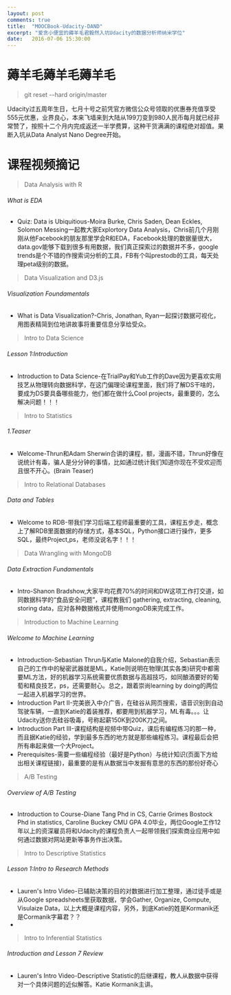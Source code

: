 ```yaml
---
layout: post
comments: true
title:  "MOOCBook-Udacity-DAND"
excerpt: "爱贪小便宜的薅羊毛君毅然入坑Udacity的数据分析师纳米学位"
date:   2016-07-06 15:30:00
---
```


# 薅羊毛薅羊毛薅羊毛
> git reset --hard origin/master

Udacity过五周年生日，七月十号之前凭官方微信公众号领取的优惠券充值享受555元优惠，业界良心，本来飞墙来到大陆从199刀变到980人民币每月就已经非常赞了，按照十二个月内完成返还一半学费算，这种干货满满的课程绝对超值。果断入坑从Data Analyst Nano Degree开始。

# 课程视频摘记

> Data Analysis with R

###### What is EDA
+ Quiz: Data is Ubiquitious-Moira Burke, Chris Saden, Dean Eckles, Solomon Messing一起教大家Explortory Data Analysis，Chris前几个月刚刚从他Facebook的朋友那里学会R和EDA，Facebook处理的数据量很大，data.gov能够下载到很多有用数据，我们真正探索过的数据并不多，google trends是个不错的作搜索词分析的工具，FB有个叫prestodb的工具，每天处理peta级别的数据。

> Data Visualization and D3.js

###### Visualization Foundamentals
+ What is Data Visualization?-Chris, Jonathan, Ryan一起探讨数据可视化，用图表精简到位地讲故事将重要信息分享给受众。

> Intro to Data Science

###### Lesson 1:Introduction
+ Introduction to Data Science-在TrialPay和Yub工作的Dave因为更喜欢实用技艺从物理转向数据科学，在这门偏理论课程里面，我们将了解DS干啥的，要成为DS要具备哪些能力，他们都在做什么Cool projects，最重要的，怎么解决问题！！！

> Intro to Statistics

###### 1.Teaser
+ Welcome-Thrun和Adam Sherwin合讲的课程，额，漫画不错，Thrun好像在说统计有毒，骗人是分分钟的事情，比如通过统计我们知道你现在不受欢迎而且很不开心。(Brain Teaser)

> Intro to Relational Databases

###### Data and Tables
+ Welcome to RDB-带我们学习后端工程师最重要的工具，课程五步走，概念上了解RDB里面数据的存储方式，基本SQL，Python接口进行操作，更多SQL，最终Project,ps，老师没说名字！！！


> Data Wrangling with MongoDB

###### Data Extraction Fundamentals
+ Intro-Shanon Bradshow,大家平均花费70%的时间和DW这项工作打交道，如同数据科学的“食品安全问题”，课程教我们 gathering, extracting, cleaning, storing data，应对各种数据格式并使用mongoDB来完成工作。


> Introduction to Machine Learning

###### Welcome to Machine Learning
+ Introduction-Sebastian Thrun与Katie Malone的自我介绍，Sebastian表示自己的工作中的秘密武器就是ML，Katie则说明在物理(其实各类)研究中都需要ML方法，好的机器学习系统需要优质数据与高超技巧，如同酿酒要好的葡萄和精良技艺，ps，还需要耐心。总之，跟着崇尚learning by doing的两位一起进入机器学习的世界。
+ Introduction Part II-完美嵌入中介广告，在硅谷从网页搜索，语音识别到自动驾驶车辆，一直到Katie的着装推荐，都要用到机器学习，ML有毒。。。让Udacity送你去硅谷吸毒，号称起薪150K到200K刀之间。
+ Introduction Part III-课程结构是视频中带Quiz，课后有编程练习的那一种，而且据Katie的经验，学到最多东西的地方就是那些编程练习。课程最后会把所有串起来做一个大Project。
+ Prerequisites-需要一些编程经验（最好是Python）与统计知识(页面下方给出相关课程链接)，最重要的是有从数据当中发掘有意思的东西的那份好奇心

> A/B Testing

###### Overview of A/B Testing
+ Introduction to Course-Diane Tang Phd in CS, Carrie Grimes Bostock Phd in statistics, Caroline Buckey CMU GPA 4.0毕业，两位Google工作12年以上的资深雇员将和Udacity的课程负责人一起带领我们探索商业应用中如何通过数据对网站更新等事务作出决策。

> Intro to Descriptive Statistics

###### Lesson 1:Intro to Research Methods
+ Lauren's Intro Video-已辅助决策的目的对数据进行加工整理，通过徒手或是从Google spreadsheets里获取数据，学会Gather, Organize, Compute, Visulaize Data，以上大概是课程内容，另外，到底Katie的姓是Kormanik还是Cormanik字幕君？？
+ 

> Intro to Inferential Statistics

###### Introduction and Lesson 7 Review
+ Lauren's Intro Video-Descriptive Statistic的后继课程，教人从数据中获得对一个具体问题的近似解答。Katie Kormanik主讲。
